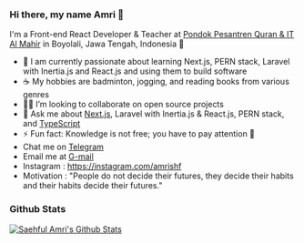### Hi there, my name Amri 👋

I'm a Front-end React Developer & Teacher at [Pondok Pesantren Quran & IT Al Mahir](https://ppqita.com) in Boyolali, Jawa Tengah, Indonesia 🌆

- 🔭 I am currently passionate about learning Next.js, PERN stack, Laravel with Inertia.js and React.js and using them to build software
- ☕ My hobbies are badminton, jogging, and reading books from various genres
- 🧑‍💻 I’m looking to collaborate on open source projects
- 💬 Ask me about [Next.js](https://nextjs.org/), Laravel with Inertia.js & React.js, PERN stack, and [TypeScript](https://www.typescriptlang.org/)
- ⚡ Fun fact: Knowledge is not free; you have to pay attention 🐰
- Chat me on [Telegram](https://t.me/amrishf)
- Email me at [G-mail](mailto:amrishf97@gmail.com)
- Instagram : https://instagram.com/amrishf
- Motivation : "People do not decide their futures, they decide their habits and their habits decide their futures." 

### Github Stats

[![Saehful Amri's Github Stats](https://github-readme-stats.vercel.app/api?username=saehfulamri&count_private=true&theme=default&show_icons=true)](https://github.com/saehfulamri)
